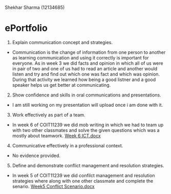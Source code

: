 Shekhar Sharma (12134685)
# ePortfolio

1. Explain communication concept and strategies.
 - Communication is the change of information from one person to another as learning communication and using it correctly is important for everyone. As in week 3 we did facts and opinion in which all of us were in pair of two and one of us had to read an article and another would listen and try and find out which one was fact and which was opinion. During that activity we learned how being a good listner and a good speaker helps us get better at communicating.
2. Show confidence and skills in oral communications and presentations.
 - I am still working on my presentation will upload once i am done with it.
3. Work effectively as part of a team.
 - In week 6 of COIT11239 we did mob writing in which we had to team up with two other classmates and solve the given questions which was a mostly about teamwork. [Week 6 ICT.docx](https://github.com/Shekharey/ePortfolio/files/8666365/Week.6.ICT.docx)
4. Communicative effectively in a professional context.
 - No evidence provided.
5. Define and demonstrate conflict management and resolution strategies.
 - In week 5 of COIT11239  we did confilct management and resolution strategies where along with one other classmate and complete the senario. [Week5 Conflict Scenario.docx](https://github.com/Shekharey/ePortfolio/files/8666460/Week5.Conflict.Scenario.1.docx)

